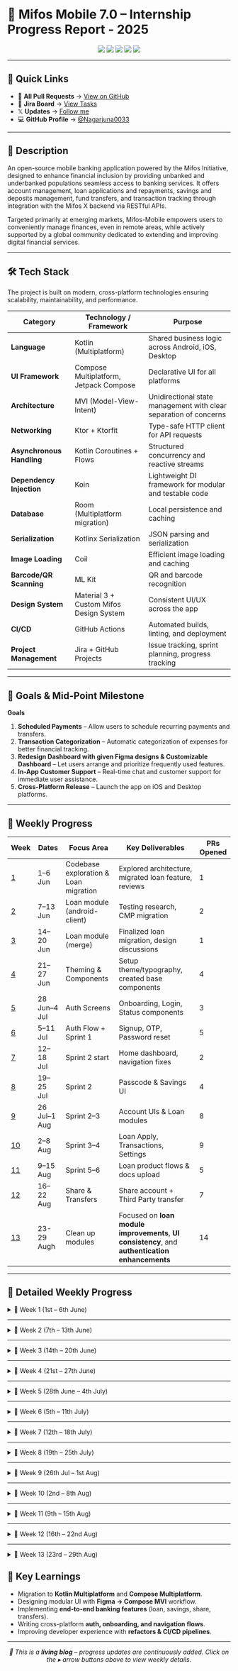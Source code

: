 # 📱 Mifos Mobile 7.0 – Internship Progress Report - 2025 

<p align="center">
  <img src="https://img.shields.io/badge/Internship-Mifos%20Initiative-blueviolet?style=for-the-badge" />
  <img src="https://img.shields.io/badge/Duration-12%20Weeks-brightgreen?style=for-the-badge" />
  <img src="https://img.shields.io/badge/Status-Ongoing-yellow?style=for-the-badge" />
  <img src="https://img.shields.io/badge/PRs%20Merged-✔️%2045+-informational?style=for-the-badge" />
  <img src="https://img.shields.io/badge/Tech-Kotlin%20Multiplatform%20%7C%20Compose%20Multiplatform-orange?style=for-the-badge" />
</p>  

---

## 🔗 Quick Links  

- 📂 **All Pull Requests** → [View on GitHub](https://github.com/openMF/mifos-mobile/pulls/Nagarjuna0033)  
- 📌 **Jira Board** → [View Tasks](https://mifosforge.jira.com/jira/software/c/projects/MM/boards/65?assignee=712020%3A5519b873-099b-42e4-b415-5d8562d644a6)  
- 𝕏 **Updates** → [Follow me](https://twitter.com/arjun3_b)  
- 💻 **GitHub Profile** → [@Nagarjuna0033](https://github.com/Nagarjuna0033)

---

## 📌 Description  

An open-source mobile banking application powered by the Mifos Initiative, designed to enhance financial inclusion by providing unbanked and underbanked populations seamless access to banking services. It offers account management, loan applications and repayments, savings and deposits management, fund transfers, and transaction tracking through integration with the Mifos X backend via RESTful APIs.  

Targeted primarily at emerging markets, Mifos-Mobile empowers users to conveniently manage finances, even in remote areas, while actively supported by a global community dedicated to extending and improving digital financial services.  

---

<a id="tech-stack"></a>  
## 🛠️ Tech Stack  
The project is built on modern, cross-platform technologies ensuring scalability, maintainability, and performance.  

| **Category**             | **Technology / Framework** | **Purpose** |
|---------------------------|----------------------------|-------------|
| **Language**              | Kotlin (Multiplatform)     | Shared business logic across Android, iOS, Desktop |
| **UI Framework**          | Compose Multiplatform, Jetpack Compose | Declarative UI for all platforms |
| **Architecture**          | MVI (Model-View-Intent)   | Unidirectional state management with clear separation of concerns |
| **Networking**            | Ktor + Ktorfit            | Type-safe HTTP client for API requests |
| **Asynchronous Handling** | Kotlin Coroutines + Flows | Structured concurrency and reactive streams |
| **Dependency Injection**  | Koin                      | Lightweight DI framework for modular and testable code |
| **Database**              | Room (Multiplatform migration) | Local persistence and caching |
| **Serialization**         | Kotlinx Serialization     | JSON parsing and serialization |
| **Image Loading**         | Coil                      | Efficient image loading and caching |
| **Barcode/QR Scanning**   | ML Kit                    | QR and barcode recognition |
| **Design System**         | Material 3 + Custom Mifos Design System | Consistent UI/UX across the app |
| **CI/CD**                 | GitHub Actions            | Automated builds, linting, and deployment |
| **Project Management**    | Jira + GitHub Projects    | Issue tracking, sprint planning, progress tracking |

---

<a id="goals--mid-point-milestone"></a>  
## 🎯 Goals & Mid-Point Milestone  

**Goals**  
1. **Scheduled Payments** – Allow users to schedule recurring payments and transfers.  
2. **Transaction Categorization** – Automatic categorization of expenses for better financial tracking.  
3. **Redesign Dashboard with given Figma designs & Customizable Dashboard** – Let users arrange and prioritize frequently used features.  
4. **In-App Customer Support** – Real-time chat and customer support for immediate user assistance.  
5. **Cross-Platform Release** – Launch the app on iOS and Desktop platforms.  

---

<a id="weekly-progress"></a>  
## 📅 Weekly Progress  

| Week | Dates | Focus Area | Key Deliverables | PRs Opened |
|------|--------|------------|------------------|------------|
| [1](#week-1-1st--6th-june) | 1–6 Jun | Codebase exploration & Loan migration | Explored architecture, migrated loan feature, reviews | 1 |
| [2](#week-2-7th--13th-june) | 7–13 Jun | Loan module (android-client) | Testing research, CMP migration | 2 |
| [3](#week-3-14th--20th-june) | 14–20 Jun | Loan module (merge) | Finalized loan migration, design discussions | 1 |
| [4](#week-4-21st--27th-june) | 21–27 Jun | Theming & Components | Setup theme/typography, created base components | 4 |
| [5](#week-5-28th--4th-july) | 28 Jun–4 Jul | Auth Screens | Onboarding, Login, Status components | 3 |
| [6](#week-6-5th--11th-july) | 5–11 Jul | Auth Flow + Sprint 1 | Signup, OTP, Password reset | 5 |
| [7](#week-7-12th--18th-july) | 12–18 Jul | Sprint 2 start | Home dashboard, navigation fixes | 2 |
| [8](#week-8-19th--25th-july) | 19–25 Jul | Sprint 2 | Passcode & Savings UI | 4 |
| [9](#week-9-26th-jul--1st-aug) | 26 Jul–1 Aug | Sprint 2–3 | Account UIs & Loan modules | 8 |
| [10](#week-10-2nd--8th-aug) | 2–8 Aug | Sprint 3–4 | Loan Apply, Transactions, Settings | 9 |
| [11](#week-11-9th--15th-aug) | 9–15 Aug | Sprint 5–6 | Loan product flows & docs upload | 5 |
| [12](#week-12-16th--22nd-aug) | 16–22 Aug | Share & Transfers | Share account + Third Party transfer | 7 |
| [13](#week-13-23rd--29th-aug) | 23-29 Augh | Clean up modules | Focused on **loan module improvements**, **UI consistency**, and **authentication enhancements** | 14 |
---

## 📂 Detailed Weekly Progress  



<details id="week-1-1st--6th-june">
<summary>📌 Week 1 (1st – 6th June)</summary>

**Summary**  
- Explored `openmf/mifos-mobile` codebase architecture (network, data, model, feature layers).  
- Studied Kotlin Multiplatform + Compose Multiplatform setup.  
- Cross-referenced proposal deliverables with current architecture.  
- Migrated loan feature in `android-client`.  
- Reviewed PRs: [#2399](https://github.com/openMF/android-client/pull/2399), [#2396](https://github.com/openMF/android-client/pull/2396)

**Pull Requests**  
- [#2404](https://github.com/openMF/android-client/pull/2404) – feat(feature:loan): migrate to CMP  

</details>

---

<details id="week-2-7th--13th-june">
<summary>📌 Week 2 (7th – 13th June)</summary>

**Summary**  
- Continued work on loan module migration in `android-client`.  
- Explored Unit/UI testing approaches.  
- Reviewed PRs:  
  [#2402](https://github.com/openMF/android-client/pull/2402),  
  [#2403](https://github.com/openMF/android-client/pull/2403),  
  [#2396](https://github.com/openMF/android-client/pull/2396),  
  [#2394](https://github.com/openMF/android-client/pull/2394),  
  [#2391](https://github.com/openMF/android-client/pull/2391),  
  [#2369](https://github.com/openMF/android-client/pull/2369),  
  [#2382](https://github.com/openMF/android-client/pull/2382)

**Pull Requests**  
- [#2400](https://github.com/openMF/android-client/pull/2400) – refactor(feature:path-tracking): migrate to CMP  
- [#2401](https://github.com/openMF/android-client/pull/2401) – [draft] refactor(feature:client): migrate to CMP  

</details>

---

<details id="week-3-14th--20th-june">
<summary>📌 Week 3 (14th – 20th June)</summary>

**Summary**  
- Completed migration of loan module.  
- Discussed blockers (image rendering in client screen).  
- Synced with mentor & UI/UX team on new designs.  
- Reviewed PRs:  
  [#2402](https://github.com/openMF/android-client/pull/2402),  
  [#2403](https://github.com/openMF/android-client/pull/2403),  
  [#2408](https://github.com/openMF/android-client/pull/2408)

</details>

---

<details id="week-4-21st--27th-june">
<summary>📌 Week 4 (21st – 27th June)</summary>

**Summary**  
- Setup **theme and typography**.  
- Built first UI components.  
- Collaborated with design team on mockups.  
- Reviewed PRs:  
  [#2418](https://github.com/openMF/android-client/pull/2418),  
  [#2419](https://github.com/openMF/android-client/pull/2419),  
  [#2416](https://github.com/openMF/android-client/pull/2416),  
  [#2414](https://github.com/openMF/android-client/pull/2414),  
  [#2413](https://github.com/openMF/android-client/pull/2413),  
  [#2412](https://github.com/openMF/android-client/pull/2412),  
  [#2411](https://github.com/openMF/android-client/pull/2411),  
  [#2410](https://github.com/openMF/android-client/pull/2410)

**Pull Requests**  
- [#2846](https://github.com/openMF/mifos-mobile/pull/2846) – feat: setup theme and typography  
- [#2847](https://github.com/openMF/mifos-mobile/pull/2847) – refactor: radio button component  
- [#2848](https://github.com/openMF/mifos-mobile/pull/2848) – feat: customized card  
- [#2849](https://github.com/openMF/mifos-mobile/pull/2849) – feat: uploaded state component  

</details>

---

<details id="week-5-28th--4th-july">
<summary>📌 Week 5 (28th June – 4th July)</summary>

**Summary**  
- Designed **Onboarding language screen** + logic in ViewModel.  
- Built **Login screen** + logic in ViewModel.  
- Designed **Status component**.  
- Reviewed android-client PRs:  
  [#2427](https://github.com/openMF/android-client/pull/2427),  
  [#2425](https://github.com/openMF/android-client/pull/2425),  
  [#2423](https://github.com/openMF/android-client/pull/2423),  
  [#2422](https://github.com/openMF/android-client/pull/2422),  
  [#2421](https://github.com/openMF/android-client/pull/2421),  
  [#2420](https://github.com/openMF/android-client/pull/2420)

**Pull Requests**  
- [#2850](https://github.com/openMF/mifos-mobile/pull/2850) – feat: onboarding language screen ui & viewModel  
- [#2851](https://github.com/openMF/mifos-mobile/pull/2851) – feat: sign in ui & viewModel  
- [#2852](https://github.com/openMF/mifos-mobile/pull/2852) – feat: status component  

</details>

---

<details id="week-6-5th--11th-july">
<summary>📌 Week 6 (5th – 11th July)</summary>

**Summary**  
- Completed Sprint 1 Figma designs.  
- Cleaned auth module.  
- Reviewed PRs in android-client & mobile-wallet:  
  [#2432](https://github.com/openMF/android-client/pull/2432),  
  [#2429](https://github.com/openMF/android-client/pull/2429),  
  [#2426](https://github.com/openMF/android-client/pull/2426),  
  [#2428](https://github.com/openMF/android-client/pull/2428),  
  [#2433](https://github.com/openMF/android-client/pull/2433),  
  [#1878](https://github.com/openMF/mobile-wallet/pull/1878)

**Pull Requests**  
- [#2853](https://github.com/openMF/mifos-mobile/pull/2853) – feat: sign up ui & viewModel  
- [#2854](https://github.com/openMF/mifos-mobile/pull/2854) – feat: upload id ui & viewModel  
- [#2855](https://github.com/openMF/mifos-mobile/pull/2855) – feat: otp authentication ui & viewModel  
- [#2856](https://github.com/openMF/mifos-mobile/pull/2856) – feat: recover password ui & viewModel  
- [#2857](https://github.com/openMF/mifos-mobile/pull/2857) – feat: set new password ui & viewModel  

</details>

---

<details id="week-7-12th--18th-july">
<summary>📌 Week 7 (12th – 18th July)</summary>

**Summary**  
- Started Sprint 2 mockups.  
- Fixed desktop build issue.  
- Designed Home Dashboard + navigation fixes.  

**Pull Requests**  
- [#2859](https://github.com/openMF/mifos-mobile/pull/2859) – fix: compose plugin version & navigation  
- [#2860](https://github.com/openMF/mifos-mobile/pull/2860) – feat: home ui & viewModel  

</details>

---

<details id="week-8-19th--25th-july">
<summary>📌 Week 8 (19th – 25th July)</summary>

**Summary**  
- Continued Sprint 2 mockups.  

**Pull Requests**  
- [#2861](https://github.com/openMF/mifos-mobile/pull/2861) – feat: passcode ui & viewModel  
- [#2862](https://github.com/openMF/mifos-mobile/pull/2862) – feat: savings account ui & viewModel  
- [#2865](https://github.com/openMF/mifos-mobile/pull/2865) – feat: savings account filters & generic account module  
- [#2868](https://github.com/openMF/mifos-mobile/pull/2868) – refactor: signup flow  

</details>

---

<details id="week-9-26th-jul--1st-aug">
<summary>📌 Week 9 (26th Jul – 1st Aug)</summary>

**Summary**  
- Completed Sprint 2 mockups, started Sprint 3.  

**Pull Requests**  
- [#2870](https://github.com/openMF/mifos-mobile/pull/2870) – feat: account label card  
- [#2872](https://github.com/openMF/mifos-mobile/pull/2872) – feat: account details ui & viewModel  
- [#2875](https://github.com/openMF/mifos-mobile/pull/2875) – feat: update account ui & viewModel  
- [#2879](https://github.com/openMF/mifos-mobile/pull/2879) – feat: loan account ui & viewModel  
- [#2880](https://github.com/openMF/mifos-mobile/pull/2880) – refactor: bound dashboard services with screens  
- [#2883](https://github.com/openMF/mifos-mobile/pull/2883) – refactor: integrate savings transfer & deposit flow  
- [#2888](https://github.com/openMF/mifos-mobile/pull/2888) – feat: loan account summary  
- [#2892](https://github.com/openMF/mifos-mobile/pull/2892) – feat: loan repayment schedule  

</details>

---

<details id="week-10-2nd--8th-aug">
<summary>📌 Week 10 (2nd – 8th Aug)</summary>

**Summary**  
- Completed Sprint 3–4 mockups.  
- Progressed towards core goals (Figma, Transaction categorization, iOS/Desktop pipelines, Scheduled Payments).  

**Pull Requests**  
- [#2897](https://github.com/openMF/mifos-mobile/pull/2897) – feat: complete loan apply flow with validation  
- [#2898](https://github.com/openMF/mifos-mobile/pull/2898) – feat: recent transactions  
- [#2901](https://github.com/openMF/mifos-mobile/pull/2901) – feat: qr code reader screen  
- [#2902](https://github.com/openMF/mifos-mobile/pull/2902) – refactor: beneficiary details for qr code generation  
- [#2903](https://github.com/openMF/mifos-mobile/pull/2903) – refactor: removed redundant card components  
- [#2904](https://github.com/openMF/mifos-mobile/pull/2904) – refactor: apis setup for receiving server messages  
- [#2906](https://github.com/openMF/mifos-mobile/pull/2906) – refactor: account top bar title  
- [#2910](https://github.com/openMF/mifos-mobile/pull/2910) – feat: settings ui  
- [#2914](https://github.com/openMF/mifos-mobile/pull/2914) – feat: logout  

</details>

---

<details id="week-11-9th--15th-aug">
<summary>📌 Week 11 (9th – 15th Aug)</summary>

**Summary**  
- Completed Sprint 5–6 mockups.  

**Pull Requests**  
- [#2918](https://github.com/openMF/mifos-mobile/pull/2918) – feat: language update  
- [#2923](https://github.com/openMF/mifos-mobile/pull/2923) – feat: loan product selection  
- [#2924](https://github.com/openMF/mifos-mobile/pull/2924) – feat: loan product details  
- [#2926](https://github.com/openMF/mifos-mobile/pull/2926) – refactor: connected loan product details & application form  
- [#2929](https://github.com/openMF/mifos-mobile/pull/2929) – feat: upload documents for loan  

</details>

---

<details id="week-12-16th--22nd-aug">
<summary>📌 Week 12 (16th – 22nd Aug)</summary>

**Summary**  
- Completed **Third Party Transfer** & **Share account application flow**.  

**Pull Requests**  
- [#2937](https://github.com/openMF/mifos-mobile/pull/2937) – chore: remove unused modules  
- [#2938](https://github.com/openMF/mifos-mobile/pull/2938) – feat: savings application & enhance home navigation  
- [#2939](https://github.com/openMF/mifos-mobile/pull/2939) – refactor: home dashboard internet handling  
- [#2940](https://github.com/openMF/mifos-mobile/pull/2940) – refactor: logout dialog  
- [#2941](https://github.com/openMF/mifos-mobile/pull/2941) – feat: fill savings application  
- [#2942](https://github.com/openMF/mifos-mobile/pull/2942) – feat: share application details  
- [#2943](https://github.com/openMF/mifos-mobile/pull/2943) – feat: additional details for share account application  
- [#2944](https://github.com/openMF/mifos-mobile/pull/2944) – feat: third party transfer ui & viewModel  

</details>

---

<details id="week-13-23rd--29th-aug">
<summary>📌 Week 13 (23rd – 29th Aug)</summary>

**Summary**  
- Focused on **loan module improvements**, **UI consistency**, and **authentication enhancements**.  
- Fixed multiple Android build issues and updated theme support.  

**Pull Requests**  
- [#2947](https://github.com/openMF/mifos-mobile/pull/2947) – refactor: made remarks field mandatory & enhance state handling  
- [#2948](https://github.com/openMF/mifos-mobile/pull/2948) – refactor: text field  
- [#2949](https://github.com/openMF/mifos-mobile/pull/2949) – refactor: rounding amount to decimals  
- [#2950](https://github.com/openMF/mifos-mobile/pull/2950) – refactor: loan repayment schedule with prepopulated data  
- [#2951](https://github.com/openMF/mifos-mobile/pull/2951) – refactor: use first name instead of username for better readability  
- [#2952](https://github.com/openMF/mifos-mobile/pull/2952) – refactor(loan): show consistent loan actions for all account statuses  
- [#2953](https://github.com/openMF/mifos-mobile/pull/2953) – refactor: make middle name optional  
- [#2954](https://github.com/openMF/mifos-mobile/pull/2954) – refactor: navigation after transfers, update, withdraw  
- [#2955](https://github.com/openMF/mifos-mobile/pull/2955) – refactor: make transfer handling  
- [#2956](https://github.com/openMF/mifos-mobile/pull/2956) – feat: updating theme  
- [#2957](https://github.com/openMF/mifos-mobile/pull/2957) – refactor: auth module with loading animation  
- [#2959](https://github.com/openMF/mifos-mobile/pull/2959) – refactor(loan-application): dialogs  
- [#2960](https://github.com/openMF/mifos-mobile/pull/2960) – fix: android build  
- [#2962](https://github.com/openMF/mifos-mobile/pull/2962) – fix: android build  

</details>

<a id="key-learnings"></a>  
## 📖 Key Learnings  

- Migration to **Kotlin Multiplatform** and **Compose Multiplatform**.  
- Designing modular UI with **Figma → Compose MVI** workflow.  
- Implementing **end-to-end banking features** (loan, savings, share, transfers).  
- Writing cross-platform **auth, onboarding, and navigation flows**.  
- Improving developer experience with **refactors & CI/CD pipelines**.  

---

<p align="center">
  <em>📌 This is a <strong>living blog</strong> – progress updates are continuously added.  
  Click on the ▸ arrow buttons above to view weekly details.</em>  
</p>
